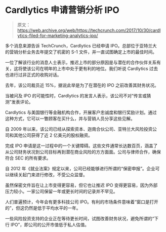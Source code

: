 # Cardlytics 申请营销分析 IPO 

> 原文：<https://web.archive.org/web/https://techcrunch.com/2017/10/30/cardlytics-filed-for-marketing-analytics-ipo/>

多个消息来源告诉 TechCrunch，Cardlytics 已经申请 IPO。总部位于亚特兰大的营销分析业务去年提交了机密的 S-1 文件，并一直试图确定上市的最佳时间。

一位了解该行业的消息人士表示，推迟上市的部分原因是与潜在的合作伙伴关系有关，这将使该公司在明年的上市中处于更有利的地位。我们听说 Cardlytics 过去也进行过非正式的收购对话。

去年，该公司裁员近 15%，据说此举是为了在潜在的 IPO 之前改善其财务状况。

当被问及 IPO 的可能性时，Cardlytics 的发言人表示，该公司不对“传言或猜测”发表评论。

Cardlytics 与美国银行等金融机构合作，开展客户忠诚度和银行奖励计划。通过这种方式，它可以一瞥顾客在买什么，并与营销人员分享这些见解。

自 2009 年以来，该公司已经从探索资本、迦南合伙公司、亚特兰大风险投资公司和其他公司获得了近 2 亿美元的股权融资。

完成 IPO 申请是这一过程中的一个关键障碍。这些文件通常长达数百页，涵盖了从公司财务状况到公司目标再到潜在商业风险的方方面面。公司与律师合作，确保符合 SEC 的所有要求。

自 2012 年《就业法案》规定以来，公司已经能够进行所谓的“保密申报”。企业可以继续关起门来进行修改，不受公众监督。

虽然保密文件旨在让上市变得更容易，但它也让推迟 IPO 变得更容易，因为外部压力较小。一家公司保留一年或更长时间的记录并不罕见。

人们普遍预计，今年会有更多科技公司 IPO。有利的市场条件意味着“窗口是打开的”，但这仍然是低于平均水平的一年。

一些风险投资支持的企业正在等待更长时间，试图改善财务状况，避免所谓的“下行 IPO”，即公司的公开市值低于私人估值。
